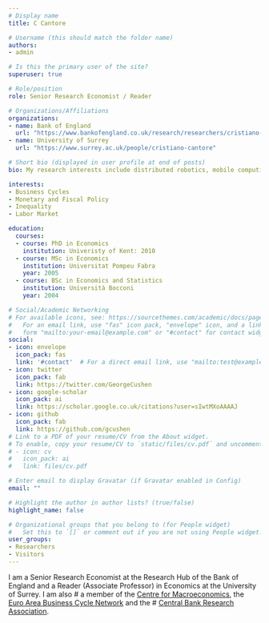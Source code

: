 ```yaml
---
# Display name
title: C Cantore

# Username (this should match the folder name)
authors:
- admin

# Is this the primary user of the site?
superuser: true

# Role/position
role: Senior Research Economist / Reader

# Organizations/Affiliations
organizations:
- name: Bank of England
  url: "https://www.bankofengland.co.uk/research/researchers/cristiano-cantore"
- name: University of Surrey
  url: "https://www.surrey.ac.uk/people/cristiano-cantore"

# Short bio (displayed in user profile at end of posts)
bio: My research interests include distributed robotics, mobile computing and programmable matter.

interests:
- Business Cycles
- Monetary and Fiscal Policy
- Inequality
- Labor Market

education:
  courses:
  - course: PhD in Economics
    institution: Univeristy of Kent: 2010
  - course: MSc in Economics 
    institution: Universitat Pompeu Fabra
    year: 2005
  - course: BSc in Economics and Statistics
    institution: Università Bocconi
    year: 2004

# Social/Academic Networking
# For available icons, see: https://sourcethemes.com/academic/docs/page-builder/#icons
#   For an email link, use "fas" icon pack, "envelope" icon, and a link in the
#   form "mailto:your-email@example.com" or "#contact" for contact widget.
social:
- icon: envelope
  icon_pack: fas
  link: '#contact'  # For a direct email link, use "mailto:test@example.org".
- icon: twitter
  icon_pack: fab
  link: https://twitter.com/GeorgeCushen
- icon: google-scholar
  icon_pack: ai
  link: https://scholar.google.co.uk/citations?user=sIwtMXoAAAAJ
- icon: github
  icon_pack: fab
  link: https://github.com/gcushen
# Link to a PDF of your resume/CV from the About widget.
# To enable, copy your resume/CV to `static/files/cv.pdf` and uncomment the lines below.
# - icon: cv
#   icon_pack: ai
#   link: files/cv.pdf

# Enter email to display Gravatar (if Gravatar enabled in Config)
email: ""

# Highlight the author in author lists? (true/false)
highlight_name: false

# Organizational groups that you belong to (for People widget)
#   Set this to `[]` or comment out if you are not using People widget.
user_groups:
- Researchers
- Visitors
---
```


I am a Senior Research Economist at the Research Hub of the Bank of England and a Reader (Associate Professor) in Economics at the University of Surrey. I am also # a member of the [Centre for Macroeconomics](http://www.centreformacroeconomics.ac.uk/Home.aspx), the [Euro Area Business Cycle Network](https://eabcn.org) and the # [Central Bank Research Association](http://cebra.org). 
